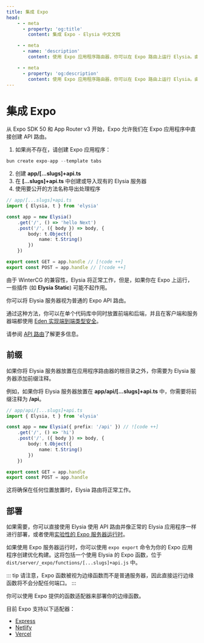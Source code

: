 ```yaml
---
title: 集成 Expo
head:
    - - meta
      - property: 'og:title'
        content: 集成 Expo - Elysia 中文文档

    - - meta
      - name: 'description'
        content: 使用 Expo 应用程序路由器，你可以在 Expo 路由上运行 Elysia。由于 WinterCG 的兼容性，Elysia 将正常工作。

    - - meta
      - property: 'og:description'
        content: 使用 Expo 应用程序路由器，你可以在 Expo 路由上运行 Elysia。由于 WinterCG 的兼容性，Elysia 将正常工作。
---
```


# 集成 Expo

从 Expo SDK 50 和 App Router v3 开始，Expo 允许我们在 Expo 应用程序中直接创建 API 路由。

1. 如果尚不存在，请创建 Expo 应用程序：

```typescript
bun create expo-app --template tabs
```

2. 创建 **app/[...slugs]+api.ts**
3. 在 **[...slugs]+api.ts** 中创建或导入现有的 Elysia 服务器
4. 使用要公开的方法名称导出处理程序

```typescript
// app/[...slugs]+api.ts
import { Elysia, t } from 'elysia'

const app = new Elysia()
    .get('/', () => 'hello Next')
    .post('/', ({ body }) => body, {
        body: t.Object({
            name: t.String()
        })
    })

export const GET = app.handle // [!code ++]
export const POST = app.handle // [!code ++]
```

由于 WinterCG 的兼容性，Elysia 将正常工作，但是，如果你在 Expo 上运行，一些插件 (如 **Elysia Static**) 可能不起作用。

你可以将 Elysia 服务器视为普通的 Expo API 路由。

通过这种方法，你可以在单个代码库中同时放置前端和后端，并且在客户端和服务器端都使用 [Eden 实现端到端类型安全](https://elysia.zhcndoc.com/eden/overview.html)。

请参阅 [API 路由](https://docs.expo.dev/router/reference/api-routes/)了解更多信息。

## 前缀

如果你将 Elysia 服务器放置在应用程序路由器的根目录之外，你需要为 Elysia 服务器添加前缀注释。

例如，如果你将 Elysia 服务器放置在 **app/api/[...slugs]+api.ts** 中，你需要将前缀注释为 **/api**。

```typescript
// app/api/[...slugs]+api.ts
import { Elysia, t } from 'elysia'

const app = new Elysia({ prefix: '/api' }) // ![code ++]
    .get('/', () => 'hi')
    .post('/', ({ body }) => body, {
        body: t.Object({
            name: t.String()
        })
    })

export const GET = app.handle
export const POST = app.handle
```

这将确保在任何位置放置时，Elysia 路由将正常工作。

## 部署

如果需要，你可以直接使用 Elysia 使用 API 路由并像正常的 Elysia 应用程序一样进行部署，或者使用[实验性的 Expo 服务器运行时](https://docs.expo.dev/router/reference/api-routes/#deployment)。

如果使用 Expo 服务器运行时，你可以使用 `expo export` 命令为你的 Expo 应用程序创建优化构建。这将包括一个使用 Elysia 的 Expo 函数，位于 `dist/server/_expo/functions/[...slugs]+api.js` 中。

::: tip
请注意，Expo 函数被视为边缘函数而不是普通服务器，因此直接运行边缘函数将不会分配任何端口。
:::

你可以使用 Expo 提供的函数适配器来部署你的边缘函数。

目前 Expo 支持以下适配器：

- [Express](https://docs.expo.dev/router/reference/api-routes/#express)
- [Netlify](https://docs.expo.dev/router/reference/api-routes/#netlify)
- [Vercel](https://docs.expo.dev/router/reference/api-routes/#vercel)
